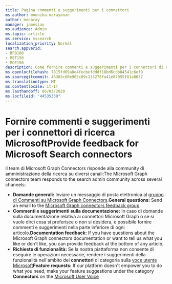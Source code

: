 ```yaml
---
title: Pagina commenti e suggerimenti per i connettori
ms.author: mounika.narayanan
author: monaray
manager: jameslau
ms.audience: Admin
ms.topic: article
ms.service: mssearch
localization_priority: Normal
search.appverid:
- BFB160
- MET150
- MOE150
description: Come fornire commenti e suggerimenti per i connettori di ricerca di Microsoft
ms.openlocfilehash: 7815fd09a8e4fecbefdddf18bd6cdb84541c6ef9
ms.sourcegitcommit: 46303c60e905c89c133278fa41e87055f81a8637
ms.translationtype: MT
ms.contentlocale: it-IT
ms.lasthandoff: 06/03/2020
ms.locfileid: "44535339"
---
```

# <a name="provide-feedback-for-microsoft-search-connectors"></a><span data-ttu-id="f380e-103">Fornire commenti e suggerimenti per i connettori di ricerca Microsoft</span><span class="sxs-lookup"><span data-stu-id="f380e-103">Provide feedback for Microsoft Search connectors</span></span>

<span data-ttu-id="f380e-104">Il team di Microsoft Graph Connectors risponde alla community di amministrazione della ricerca su diversi canali:</span><span class="sxs-lookup"><span data-stu-id="f380e-104">The Microsoft Graph connectors team responds to the search admin community across several channels:</span></span>

* <span data-ttu-id="f380e-105">**Domande generali:** Inviare un messaggio di posta elettronica al [gruppo di Commenti su Microsoft Graph Connectors](mailto:MicrosoftGraphConnectorsFeedback@service.microsoft.com).</span><span class="sxs-lookup"><span data-stu-id="f380e-105">**General questions:** Send an email to the [Microsoft Graph connectors feedback group](mailto:MicrosoftGraphConnectorsFeedback@service.microsoft.com).</span></span>
* <span data-ttu-id="f380e-106">**Commenti e suggerimenti sulla documentazione:** In caso di domande sulla documentazione relativa ai connettori Microsoft Graph o se si vuole dirci cosa si preferisce o non si desidera, è possibile fornire commenti e suggerimenti nella parte inferiore di ogni articolo.</span><span class="sxs-lookup"><span data-stu-id="f380e-106">**Documentation feedback:** If you have questions about the Microsoft Graph connectors documentation or want to tell us what you like or don't like, you can provide feedback at the bottom of any article.</span></span>
* <span data-ttu-id="f380e-107">**Richieste di funzionalità:** Se la nostra piattaforma non consente di eseguire le operazioni necessarie, rendere i suggerimenti della funzionalità nell'ambito dei **connettori** di categoria sulla [voce utente Microsoft](https://microsoftsearch.uservoice.com/forums/926998-connectors)</span><span class="sxs-lookup"><span data-stu-id="f380e-107">**Feature requests:** If our platform doesn't empower you to do what you need, make your feature suggestions under the category **Connectors** on the [Microsoft User Voice](https://microsoftsearch.uservoice.com/forums/926998-connectors)</span></span>
